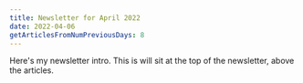 ```yaml
---
title: Newsletter for April 2022
date: 2022-04-06
getArticlesFromNumPreviousDays: 8
---
```


Here's my newsletter intro. This is will sit at the top of the newsletter, above the articles.

